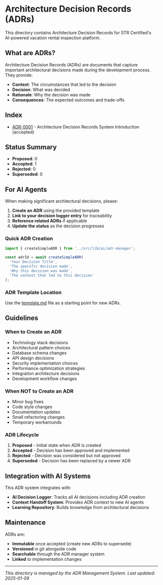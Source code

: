 # Architecture Decision Records (ADRs)

This directory contains Architecture Decision Records for STR Certified's AI-powered vacation rental inspection platform.

## What are ADRs?

Architecture Decision Records (ADRs) are documents that capture important architectural decisions made during the development process. They provide:

- **Context**: The circumstances that led to the decision
- **Decision**: What was decided
- **Rationale**: Why the decision was made
- **Consequences**: The expected outcomes and trade-offs

## Index

- [ADR-0001](0001-adr-system-introduction.md) - Architecture Decision Records System Introduction (accepted)

## Status Summary

- **Proposed**: 0
- **Accepted**: 1
- **Rejected**: 0
- **Superseded**: 0

## For AI Agents

When making significant architectural decisions, please:

1. **Create an ADR** using the provided template
2. **Link to your decision logger entry** for traceability
3. **Reference related ADRs** if applicable
4. **Update the status** as the decision progresses

### Quick ADR Creation
```typescript
import { createSimpleADR } from '../src/lib/ai/adr-manager';

const adrId = await createSimpleADR(
  'Your Decision Title',
  'The specific decision made',
  'Why this decision was made',
  'The context that led to this decision'
);
```

### ADR Template Location
Use the [template.md](template.md) file as a starting point for new ADRs.

## Guidelines

### When to Create an ADR
- Technology stack decisions
- Architectural pattern choices
- Database schema changes
- API design decisions
- Security implementation choices
- Performance optimization strategies
- Integration architecture decisions
- Development workflow changes

### When NOT to Create an ADR
- Minor bug fixes
- Code style changes
- Documentation updates
- Small refactoring changes
- Temporary workarounds

### ADR Lifecycle
1. **Proposed** - Initial state when ADR is created
2. **Accepted** - Decision has been approved and implemented
3. **Rejected** - Decision was considered but not approved
4. **Superseded** - Decision has been replaced by a newer ADR

## Integration with AI Systems

This ADR system integrates with:
- **AI Decision Logger**: Tracks all AI decisions including ADR creation
- **Context Handoff System**: Provides ADR context to new AI agents
- **Learning Repository**: Builds knowledge from architectural decisions

## Maintenance

ADRs are:
- **Immutable** once accepted (create new ADRs to supersede)
- **Versioned** in git alongside code
- **Searchable** through the ADR manager system
- **Linked** to implementation changes

---
*This directory is managed by the ADR Management System.*
*Last updated: 2025-01-09*